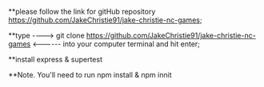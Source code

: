 **please follow the link for gitHub repository https://github.com/JakeChristie91/jake-christie-nc-games;

**type ----> git clone https://github.com/JakeChristie91/jake-christie-nc-games <------ into your computer terminal and hit enter;

**install express & supertest

**Note. You'll need to run npm install & npm innit

